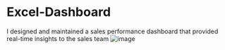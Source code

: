 # Excel-Dashboard
I designed and maintained a sales performance dashboard that provided real-time insights to the sales team
![image](https://github.com/sanskarhere/Excel-Dashboard/assets/170825428/bf20a9b3-a953-4295-83e0-3d8efd585269)
